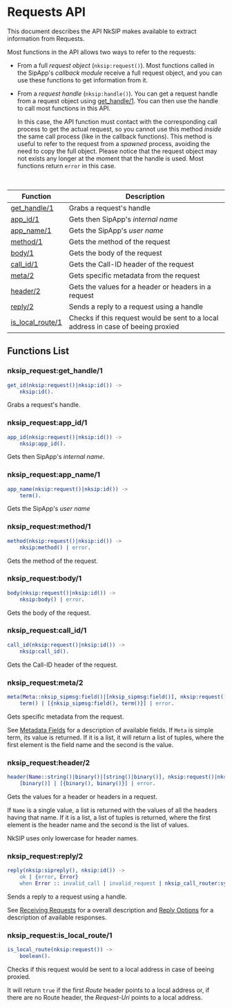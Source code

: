 # Requests API

This document describes the API NkSIP makes available to extract information from Requests.

Most functions in the API allows two ways to refer to the requests:
* From a full *request object* (`nksip:request()`). Most functions called in the SipApp's _callback module_ receive a full request object, and you can use these functions to get information from it.
* From a *request handle* (`nksip:handle()`). You can get a request handle from a request object using [get_handle/1](#nksip_requestget_handle1). You can then use the handle to call most functions in this API. 
    
    In this case, the API function must contact with the corresponding call process to get the actual request, so you cannot use this method _inside_ the same call process (like in the callback functions). This method is useful to refer to the request from a _spawned_ process, avoiding the need to copy the full object. Please notice that the request object may not exists any longer at the moment that the handle is used. Most functions return `error` in this case.


<br/>


Function|Description
---|---
[get_handle/1](#nksip_requestget_handle1)|Grabs a request's handle
[app_id/1](#nksip_requestapp_id1)|Gets then SipApp's _internal name_
[app_name/1](#nksip_requestapp_name1)|Gets the SipApp's _user name_
[method/1](#nksip_requestmethod1)|Gets the method of the request
[body/1](#nksip_requestbody1)|Gets the body of the request
[call_id/1](#nksip_requestcall_id1)|Gets the Call-ID header of the request
[meta/2](#nksip_requestmeta2)|Gets specific metadata from the request
[header/2](#nksip_requestheader2)|Gets the values for a header or headers in a request
[reply/2](#nksip_requestreply2)|Sends a reply to a request using a handle
[is_local_route/1](#nksip_requestis_local_route1)|Checks if this request would be sent to a local address in case of beeing proxied


## Functions List

### nksip_request:get_handle/1
```erlang
get_id(nksip:request()|nksip:id()) ->
    nksip:id().
```
Grabs a request's handle.


### nksip_request:app_id/1
```erlang
app_id(nksip:request()|nksip:id()) -> 
    nksip:app_id().
```
Gets then SipApp's _internal name_.


### nksip_request:app_name/1
```erlang
app_name(nksip:request()|nksip:id()) -> 
    term().
```
Gets the SipApp's _user name_


### nksip_request:method/1
```erlang
method(nksip:request()|nksip:id()) ->
    nksip:method() | error.
```
Gets the method of the request.


### nksip_request:body/1
```erlang
body(nksip:request()|nksip:id()) ->
    nksip:body() | error.
```
Gets the body of the request.


### nksip_request:call_id/1
```erlang
call_id(nksip:request()|nksip:id()) ->
    nksip:call_id().
```
Gets the Call-ID header of the request.


### nksip_request:meta/2
```erlang
meta(Meta::nksip_sipmsg:field()|[nksip_sipmsg:field()], nksip:request()|nksip:id()) ->
    term() | [{nksip_sipmsg:field(), term()}] | error.
```
Gets specific metadata from the request.

See [Metadata Fields](../reference/metadata.md) for a description of available fields.
If `Meta` is simple term, its value is returned. If it is a list, it will return a list of tuples, where the first element is the field name and the second is the value.


### nksip_request:header/2
```erlang
header(Name::string()|binary()|[string()|binary()], nksip:request()|nksip:id()) -> 
    [binary()] | [{binary(), binary()}] | error.
```
Gets the values for a header or headers in a request.

If `Name` is a single value, a list is returned with the values of all the headers having that name. If it is a list, a list of tuples is returned, where the first element is the header name and the second is the list of values.

NkSIP uses only lowercase for header names.


### nksip_request:reply/2
```erlang
reply(nksip:sipreply(), nksip:id()) -> 
    ok | {error, Error}
    when Error :: invalid_call | invalid_request | nksip_call_router:sync_error().
```
Sends a reply to a request using a handle.

See [Receiving Requests](../guide/receiving_requests.md) for a overall description and [Reply Options](../reference/reply_options.md) for a description of available responses.


### nksip_request:is_local_route/1
```erlang
is_local_route(nksip:request()) -> 
    boolean().
```
Checks if this request would be sent to a local address in case of beeing proxied.

It will return `true` if the first _Route_ header points to a local address or, if there are no Route header, the _Request-Uri_ points to a local address.

